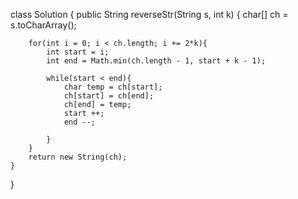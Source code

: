 class Solution {
    public String reverseStr(String s, int k) {
        char[] ch = s.toCharArray();
        
        for(int i = 0; i < ch.length; i += 2*k){
            int start = i;
            int end = Math.min(ch.length - 1, start + k - 1);
            
            while(start < end){
                char temp = ch[start];
                ch[start] = ch[end];
                ch[end] = temp;
                start ++;
                end --;
                
            }
        }
        return new String(ch);
    }
}